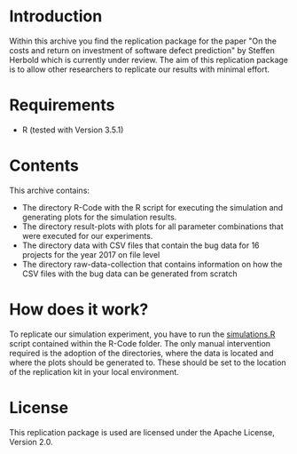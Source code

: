 Introduction
============
Within this archive you find the replication package for the paper "On the costs and return on investment of software defect prediction" by Steffen Herbold which is currently under review. The aim of this replication package is to allow other researchers to replicate our results with minimal effort. 

Requirements
============
- R (tested with Version 3.5.1)

Contents
========
This archive contains:
- The directory R-Code with the R script for executing the simulation and generating plots for the simulation results.
- The directory result-plots with plots for all parameter combinations that were executed for our experiments. 
- The directory data with CSV files that contain the bug data for 16 projects for the year 2017 on file level
- The directory raw-data-collection that contains information on how the CSV files with the bug data can be generated from scratch

How does it work?
=================
To replicate our simulation experiment, you have to run the [simulations.R](R-Code/simulations.R) script contained within the R-Code folder. The only manual intervention required is the adoption of the directories, where the data is located and where the plots should be generated to. These should be set to the location of the replication kit in your local environment. 

License
=======
This replication package is used are licensed under the Apache License, Version 2.0. 
